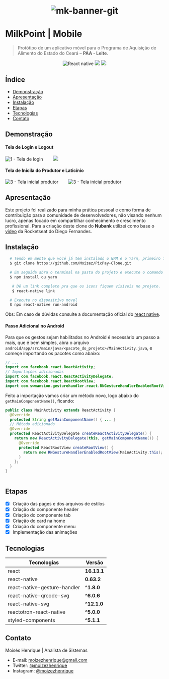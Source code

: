 <h1 align="center">
 
![mk-banner-git](https://user-images.githubusercontent.com/29413231/98022735-bd438580-1de4-11eb-84f4-c8d319da76bc.png)

</h1>

 # MilkPoint | Mobile
> Protótipo de um aplicativo móvel para o Programa de Aquisição de Alimento do Estado do Ceará – **PAA - Leite**.

<p align="center">
<img alt="React native" src="https://img.shields.io/static/v1?label=react-native&message=framework&color=blue&style=for-the-badge&logo=REACT"/>
 
<a href="https://github.com/Moizez/Milk-Point" alt="Activity">
 <img src="http://img.shields.io/static/v1?label=COMMIT%20ACTIVITY&message=95/month&color=9cf&style=for-the-badge"/></a>
<img src="http://img.shields.io/static/v1?label=STATUS&message=EM%20DESENVOLVIMENTO&color=yellow&style=for-the-badge"/>
</p>

## Índice
- [Demonstração](#Demonstração)
- [Apresentação](#Apresentação)
- [Instalação](#Instalação)
- [Etapas](#Etapas)
- [Tecnologias](#Tecnologias)
- [Contato](#Contato)

## Demonstração

#### Tela de Login e Logout
<p>
 <img src="https://i.ibb.co/znmYVJr/1-Tela-de-login.jpg" width=”20%” height=”40%” alt="1 - Tela de login" border="0">
  &nbsp;&nbsp;&nbsp;&nbsp;&nbsp;&nbsp;
  <img src="https://i.ibb.co/YNHD291/photo-2020-11-03-16-57-48.jpg" />
</p>

#### Tela de Inicila do Produtor e Laticínio
<p>
 <img src="https://i.ibb.co/3TbpjnR/3-Tela-inicial-produtor.jpg" width=”20%” height=”40%” alt="3 - Tela inicial produtor" border="0">
  &nbsp;&nbsp;&nbsp;&nbsp;&nbsp;&nbsp;
 <img src="https://i.ibb.co/3TbpjnR/3-Tela-inicial-produtor.jpg" alt="3 - Tela inicial produtor" border="0">
</p>

## Apresentação
Este projeto foi realizado para minha prática pessoal e como forma de contribuição para a comunidade de desenvolvedores, não visando nenhum lucro,
apenas focado em compartilhar conhecimento e crescimento profissional. Para a criação deste clone do **Nubank** utilizei como base o [vídeo](https://youtu.be/DDm0M_rZLJo) da Rocketseat do Diego Fernandes.

## Instalação
```bash
  # Tendo em mente que você já tem instalado o NPM e o Yarn, primeiro faça o clone ou faça o download deste repositório:
  $ git clone https://github.com/Moizez/PicPay-Clone.git

  # Em seguida abra o terminal na pasta do projeto e execute o comando abaixo para instalar as dependências.
  $ npm install ou yarn

   # Dê um link completo pra que os icons fiquem visíveis no projeto.
   $ react-native link

  # Execute no dispositivo movel
  $ npx react-native run-android

```
Obs: Em caso de dúvidas consulte a documentação oficial do [react native](https://reactnative.dev/docs/0.60/getting-started).

#### Passo Adicional no Android

Para que os gestos sejam habilitados no Android é necessário um passo a mais, que é bem simples, abra o arquivo `android/app/src/main/java/<pacote_do_projeto>/MainActivity.java`, e começe importando os pacotes como abaixo:

```java
// ...
import com.facebook.react.ReactActivity;
// Importações adicionadas
import com.facebook.react.ReactActivityDelegate;
import com.facebook.react.ReactRootView;
import com.swmansion.gesturehandler.react.RNGestureHandlerEnabledRootView;
```

Feito a importação vamos criar um método novo, logo abaixo do `getMainComponentName()`, ficando:

```java
public class MainActivity extends ReactActivity {
  @Override
  protected String getMainComponentName() { ... }
  // Método adicionado
  @Override
  protected ReactActivityDelegate createReactActivityDelegate() {
    return new ReactActivityDelegate(this, getMainComponentName()) {
      @Override
      protected ReactRootView createRootView() {
        return new RNGestureHandlerEnabledRootView(MainActivity.this);
      }
    };
  }
}
  
```

## Etapas
- [x] Criação das pages e dos arquivos de estilos
- [x] Criação do componente header
- [x] Criação do componente tab
- [x] Criação do card na home
- [x] Criação do componente menu
- [x] Implementação das animações

## Tecnologias
|Tecnologias | Versão |
|------------|--------|
|react        |**16.13.1** |
|react-native |**0.63.2** |
|react-native-gesture-handler |**^1.8.0** |
|react-native-qrcode-svg     |**^6.0.6** |
|react-native-svg     |**^12.1.0** |
|reactotron-react-native     |**^5.0.0** |
|styled-components     |**^5.1.1** |

## Contato
Moisés Henrique | Analista de Sistemas
- E-mail: moizezhenrique@gmail.com
- Twitter: [@moizezhenrique](https://twitter.com/moizezhenrique)
- Instagram: [@moizezhenrique](https://www.instagram.com/moizezhenrique)

